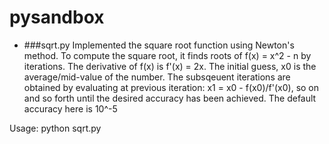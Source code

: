 pysandbox
=========

* ###sqrt.py
Implemented the square root function using Newton's method.
To compute the square root, it finds roots of f(x) = x^2 - n by iterations. The derivative of f(x) is f'(x) = 2x.
The initial guess, x0 is the average/mid-value of the number. The subsqeuent iterations are obtained by evaluating at previous iteration: x1 = x0 - f(x0)/f'(x0), so on and so forth until the desired accuracy has been achieved. The default accuracy here is 10^-5

Usage:    python sqrt.py <number>
